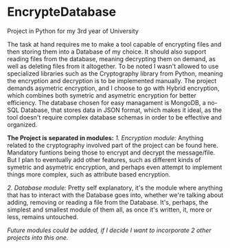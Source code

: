 # EncrypteDatabase
Project in Python for my 3rd year of University

The task at hand requires me to make a tool capable of encrypting files and then storing them into a Database of my choice. It should also support reading files from the database, meaning decrypting them on demand, as well as deleting files from it altogether. To be noted I wasn't allowed to use specialized libraries such as the Cryptography library from Python, meaning the encryption and decryption is to be implemented manually. The project demands asymetric encryption, and I choose to go with Hybrid encryption, which combines both symetric and asymetric encryption for better efficiency. The database chosen for easy managament is MongoDB, a no-SQL Database, that stores data in JSON format, which makes it ideal, as the tool doesn't require complex database schemas in order to be effective and organized.

**The Project is separated in modules:**
  _1. Encryption module:_ 
    Anything related to the cryptography involved part of the project can be found here. Mandatory funtions being those to encrypt and decrypt the message/file. But I plan to eventually add other features, such as different kinds of symetric and asymetric encryption, and perhaps even attempt to implement things more complex, such as attribute based encryption.

  _2. Database module:_ 
    Pretty self explanatory, it's the module where anything that has to interact with the Database goes into, whether we're talking about adding, removing or reading a file from the Database. It's, perhaps, the simplest and smallest module of them all, as once it's written, it, more or less, remains untouched.

  _Future modules could be added, if I decide I want to incorporate 2 other projects into this one._
    
